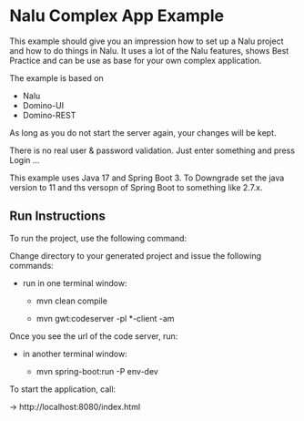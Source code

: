 # Nalu Complex App Example

This example should give you an impression how to set up a Nalu project and how to do things in Nalu.
It uses a lot of the Nalu features, shows Best Practice and can be use as base for your own complex application.

The example is based on 

* Nalu
* Domino-UI 
* Domino-REST

As long as you do not start the server again, your changes will be kept. 

There is no real user & password validation. Just enter something and press Login ...  

This example uses Java 17 and Spring Boot 3. To Downgrade set the java version to 11 and ths versopn of Spring Boot to something like 2.7.x.

## Run Instructions
To run the project, use the following command:

Change directory to your generated project and issue the following commands:

* run in one terminal window:

    - mvn clean compile

    - mvn gwt:codeserver -pl *-client -am

Once you see the url of the code server, run:

* in another terminal window:

    - mvn spring-boot:run -P env-dev

To start the application, call:

-> http://localhost:8080/index.html